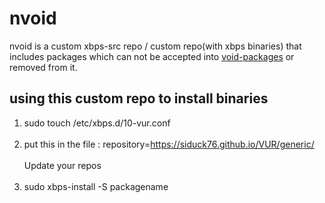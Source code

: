 
# nvoid
nvoid is a custom xbps-src repo / custom repo(with xbps binaries) that includes packages which can not be accepted into [void-packages](https://github.com/void-linux/void-packages/) or removed from it. 


## using this custom repo to install binaries 

1. sudo touch /etc/xbps.d/10-vur.conf <br><br>
2. put this in the file : repository=https://siduck76.github.io/VUR/generic/ <br><br>
Update your repos<br><br>
3. sudo xbps-install -S packagename

